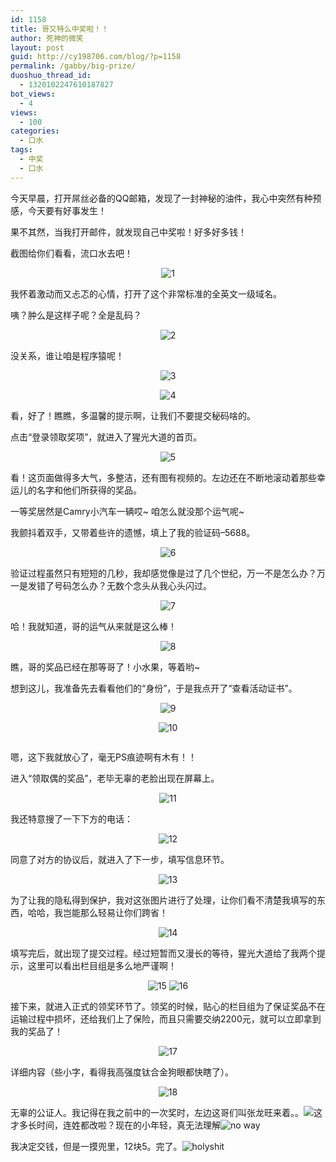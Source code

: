 ```yaml
---
id: 1158
title: 哥又特么中奖啦！！
author: 死神的微笑
layout: post
guid: http://cy198706.com/blog/?p=1158
permalink: /gabby/big-prize/
duoshuo_thread_id:
  - 1320102247610187827
bot_views:
  - 4
views:
  - 100
categories:
  - 口水
tags:
  - 中奖
  - 口水
---
```

今天早晨，打开屌丝必备的QQ邮箱，发现了一封神秘的油件，我心中突然有种预感，今天要有好事发生！

果不其然，当我打开邮件，就发现自己中奖啦！好多好多钱！

截图给你们看看，流口水去吧！

<p style="text-align: center;">
  <img alt="1" src="http://serious.qiniudn.com/QQ20130412092019.png" />
</p>

<!--more-->

我怀着激动而又忐忑的心情，打开了这个非常标准的全英文一级域名。

咦？肿么是这样子呢？全是乱码？

<p style="text-align: center;">
  <img alt="2" src="http://serious.qiniudn.com/QQ20130412092316.png" />
</p>

没关系，谁让咱是程序猿呢！

<p style="text-align: center;">
  <img alt="3" src="http://serious.qiniudn.com/QQ20130412092703.jpg" />
</p>

<p style="text-align: center;">
  <img alt="4" src="http://serious.qiniudn.com/QQ20130412093435.png" />
</p>

看，好了！瞧瞧，多温馨的提示啊，让我们不要提交秘码啥的。

点击&ldquo;登录领取奖项&rdquo;，就进入了猩光大道的首页。

<p style="text-align: center;">
  <img alt="5" src="http://serious.qiniudn.com/QQ20130412093436.png" />
</p>

看！这页面做得多大气，多整洁，还有图有视频的。左边还在不断地滚动着那些幸运儿的名字和他们所获得的奖品。

一等奖居然是Camry小汽车一辆哎~ 咱怎么就没那个运气呢~

我颤抖着双手，又带着些许的遗憾，填上了我的验证码&#8211;5688。

<p style="text-align: center;">
  <img alt="6" src="http://serious.qiniudn.com/QQ20130412101537.png" />
</p>

验证过程虽然只有短短的几秒，我却感觉像是过了几个世纪，万一不是怎么办？万一是发错了号码怎么办？无数个念头从我心头闪过。

<p style="text-align: center;">
  <img alt="7" src="http://serious.qiniudn.com/QQ20130412101551.png" />
</p>

哈！我就知道，哥的运气从来就是这么棒！

<p style="text-align: center;">
  <img alt="8" src="http://serious.qiniudn.com/QQ20130412101617.png" />
</p>

瞧，哥的奖品已经在那等哥了！小水果，等着哟~

想到这儿，我准备先去看看他们的&ldquo;身份&rdquo;，于是我点开了&ldquo;查看活动证书&rdquo;。

<p style="text-align: center;">
  <img alt="9" src="http://serious.qiniudn.com/QQ20130412104604.png" />
</p>

<p style="text-align: center;">
  <img alt="10" src="http://serious.qiniudn.com/QQ20130412104725.png" />
</p>

<p style="text-align: center;">
  <img alt="" src="http://xgdd.lnbxjz.com/%E5%8C%97%E4%BA%AC%E5%B8%82%E4%BA%92%E8%81%94%E7%BD%91%E5%85%AC%E8%AF%81%E5%A4%84/images/z1.jpg" />
</p>

嗯，这下我就放心了，毫无PS痕迹啊有木有！！

进入&ldquo;领取偶的奖品&rdquo;，老毕无辜的老脸出现在屏幕上。

<p style="text-align: center;">
  <img alt="11" src="http://serious.qiniudn.com/QQ20130412101710.png" />
</p>

我还特意搜了一下下方的电话：

<p style="text-align: center;">
  <img alt="12" src="http://serious.qiniudn.com/QQ20130412101836.png" />
</p>

同意了对方的协议后，就进入了下一步，填写信息环节。

<p style="text-align: center;">
  <img alt="13" src="http://serious.qiniudn.com/QQ20130412102745.png" />
</p>

为了让我的隐私得到保护，我对这张图片进行了处理，让你们看不清楚我填写的东西，哈哈，我岂能那么轻易让你们跨省！

<p style="text-align: center;">
  <img alt="14" src="http://serious.qiniudn.com/QQ20130412102836.png" />
</p>

填写完后，就出现了提交过程。经过短暂而又漫长的等待，猩光大道给了我两个提示，这里可以看出栏目组是多么地严谨啊！

<p style="text-align: center;">
  <img alt="15" src="http://serious.qiniudn.com/QQ20130412102850.png" /> <img alt="16" src="http://serious.qiniudn.com/QQ20130412102908.png" />
</p>

接下来，就进入正式的领奖环节了。领奖的时候，贴心的栏目组为了保证奖品不在运输过程中损坏，还给我们上了保险，而且只需要交纳2200元，就可以立即拿到我的奖品了！

<p style="text-align: center;">
  <img alt="17" src="http://serious.qiniudn.com/QQ20130412103030.png" />
</p>

详细内容（些小字，看得我高强度钛合金狗眼都快瞎了）。

<p style="text-align: center;">
  <img alt="18" src="http://serious.qiniudn.com/QQ20130412103053.png" />
</p>

无辜的公证人。我记得在我之前中的一次奖时，左边这哥们叫张龙旺来着。。![][1]这才多长时间，连姓都改啦？现在的小年轻，真无法理解![no way][2]

我决定交钱，但是一摸兜里，12块5。完了。![holyshit][3]

 [1]: http://serious.qiniudn.com/QQ20130412105625.jpg
 [2]: http://serious.qiniudn.com/QQ20130412105721.jpg
 [3]: http://serious.qiniudn.com/QQ20130412110233.png